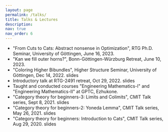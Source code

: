 ```yaml
---
layout: page
permalink: /talks/
title: Talks & Lectures
description:
nav: true
nav_order: 6
---
```

- "From Cuts to Cats: Abstract nonsense in Optimization", RTG Ph.D. Seminar, University of Göttingen, June 16, 2023.
- "Kan we fill outer horns?", Bonn-Göttingen-Würzburg Retreat, June 10, 2023.
- "Coloring Higher Bibundles", Higher Structure Seminar, University of Göttingen, Dec 14, 2022. slides
- Introductory talk at RTG-2491 retreat, Oct 29, 2022. slides
- Taught and conducted courses "Engineering Mathematics-I" and "Engineering Mathematics-II" at GPTC, Ezhukone.
- "Category theory for beginners-3: Limits and Colimits", CMIT Talk series, Sept 8, 2021. slides
- "Category theory for beginners-2: Yoneda Lemma", CMIT Talk series, May 26, 2021. slides
- "Category theory for beginners: Introduction to Cats", CMIT Talk series, Aug 29, 2020. slides

